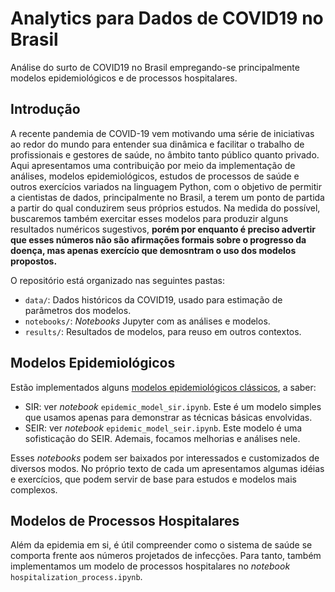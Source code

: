 # Analytics para Dados de COVID19 no Brasil

Análise do surto de COVID19 no Brasil empregando-se principalmente modelos epidemiológicos e de processos hospitalares.


## Introdução

A recente pandemia de COVID-19 vem motivando uma série de iniciativas ao redor do mundo para entender sua dinâmica e facilitar o trabalho de profissionais e gestores de saúde, no âmbito tanto público quanto privado. Aqui apresentamos uma contribuição por meio da implementação de análises, modelos epidemiológicos, estudos de processos de saúde e outros exercícios variados na linguagem Python, com o objetivo de permitir a cientistas de dados, principalmente no Brasil, a terem um ponto de partida a partir do qual conduzirem seus próprios estudos. Na medida do possível, buscaremos também exercitar esses modelos para produzir alguns resultados numéricos sugestivos, **porém por enquanto é preciso advertir que esses números não são afirmações formais sobre o progresso da doença, mas apenas exercício que demosntram o uso dos modelos propostos.**

O repositório está organizado nas seguintes pastas:

  - `data/`: Dados históricos da COVID19, usado para estimação de parâmetros dos modelos.
  - `notebooks/`: *Notebooks* Jupyter com as análises e modelos.
  - `results/`: Resultados de modelos, para reuso em outros contextos.


## Modelos Epidemiológicos

Estão implementados alguns [modelos epidemiológicos clássicos](https://en.wikipedia.org/wiki/Compartmental_models_in_epidemiology), a saber:

  - SIR: ver *notebook* `epidemic_model_sir.ipynb`. Este é um modelo simples que usamos apenas para demonstrar as técnicas básicas envolvidas.
  - SEIR: ver *notebook* `epidemic_model_seir.ipynb`. Este modelo é uma sofisticação do SEIR. Ademais, focamos melhorias e análises nele.

Esses *notebooks* podem ser baixados por interessados e customizados de diversos modos. No próprio texto de cada um apresentamos algumas idéias e exercícios, que podem servir de base para estudos e modelos mais complexos.



## Modelos de Processos Hospitalares

Além da epidemia em si, é útil compreender como o sistema de saúde se comporta frente aos números projetados de infecções. Para tanto, também implementamos um modelo de processos hospitalares no *notebook* `hospitalization_process.ipynb`.